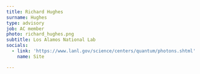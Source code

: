 ```yaml
---
title: Richard Hughes
surname: Hughes
type: advisory
job: AC member
photo: richard_hughes.png
subtitle: Los Alamos National Lab
socials:
  - link: 'https://www.lanl.gov/science/centers/quantum/photons.shtml'
    name: Site

---
```


